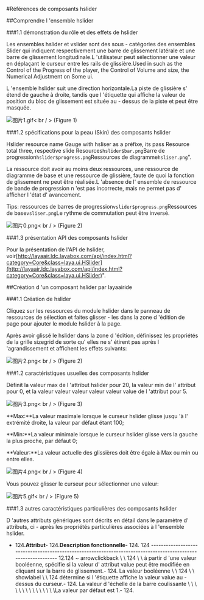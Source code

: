 #Références de composants hslider



##Comprendre l 'ensemble hslider

###1.1 démonstration du rôle et des effets de hslider

Les ensembles hslider et vslider sont des sous - catégories des ensembles Slider qui indiquent respectivement une barre de glissement latérale et une barre de glissement longitudinale.L 'utilisateur peut sélectionner une valeur en déplaçant le curseur entre les rails de glissière.Used in such as the Control of the Progress of the player, the Control of Volume and size, the Numerical Adjustment on Some ui.

L 'ensemble hslider suit une direction horizontale.La piste de glissière s' étend de gauche à droite, tandis que l 'étiquette qui affiche la valeur de position du bloc de glissement est située au - dessus de la piste et peut être masquée.

​![图片1.gif](img/1.gif)< br / >
(Figure 1)



###1.2 spécifications pour la peau (Skin) des composants hslider

Hslider resource name Gauge with hsliser as a préfixe, its pass Resource total three, respective slide Resources`hslider$bar.png`Barre de progression`hslider$progress.png`Ressources de diagramme`hsliser.png`".

La ressource doit avoir au moins deux ressources, une ressource de diagramme de base et une ressource de glissière, faute de quoi la fonction de glissement ne peut être réalisée.L 'absence de l' ensemble de ressource de bande de progression n 'est pas incorrecte, mais ne permet pas d' afficher l 'état d' avancement.

Tips: ressources de barres de progression`vslider$progress.png`Ressources de base`vsliser.png`Le rythme de commutation peut être inversé.

![图片0.png](img/1.png)< br / >
(Figure 2)



###1.3 présentation API des composants hslider

Pour la présentation de l'API de hslider, voir[http://layaair.ldc.layabox.com/api/index.html?category=Core&class=laya.ui.HSlider](http://layaair.ldc.layabox.com/api/index.html?category=Core&class=laya.ui.HSlider)".



##Création d 'un composant hslider par layaairide

###1.1 Création de hslider

Cliquez sur les ressources du module hslider dans le panneau de ressources de sélection et faites glisser - les dans la zone d 'édition de page pour ajouter le module hslider à la page.

Après avoir glissé le hslider dans la zone d 'édition, définissez les propriétés de la grille sizegrid de sorte qu' elles ne s' étirent pas après l 'agrandissement et affichent les effets suivants:

​![图片2.png](img/2.png)< br / >
(Figure 2)

###1.2 caractéristiques usuelles des composants hslider

Définit la valeur max de l 'attribut hslider pour 20, la valeur min de l' attribut pour 0, et la valeur valeur valeur valeur valeur value de l 'attribut pour 5.

​![图片3.png](img/3.png)< br / >
(Figure 3)

**Max:**La valeur maximale lorsque le curseur hslider glisse jusqu 'à l' extrémité droite, la valeur par défaut étant 100;

**Min:**La valeur minimale lorsque le curseur hslider glisse vers la gauche la plus proche, par défaut 0;

**Valeur:**La valeur actuelle des glissières doit être égale à Max ou min ou entre elles.

​![图片4.png](img/4.png)< br / >
(Figure 4)

Vous pouvez glisser le curseur pour sélectionner une valeur:

​![图片5.gif](img/5.gif)< br / >
(Figure 5)



###1.3 autres caractéristiques particulières des composants hslider

D 'autres attributs génériques sont décrits en détail dans le paramètre d' attributs, ci - après les propriétés particulières associées à l 'ensemble hslider.

- 124.**Attribut**- 124.**Description fonctionnelle**- 124.
124 --------------------------------------------------------------------------------------------------------------
12.124 ~ arrowclickback \ \ 124 \ \ à partir d 'une valeur booléenne, spécifie si la valeur d' attribut value peut être modifiée en cliquant sur la barre de glissement.- 124.
La valeur booléenne \ \ 124 \ \ showlabel \ \ 124 détermine si l 'étiquette affiche la valeur value au - dessus du curseur.- 124.
La valeur d 'échelle de la barre coulissante \ \ \ \ \ \ \ \ \ \ \ \ \ \ \La valeur par défaut est 1.- 124.


 
